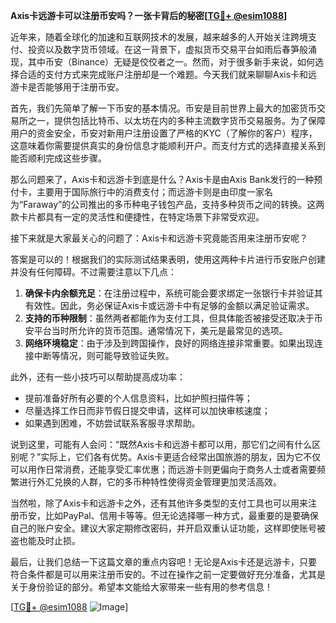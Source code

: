 **Axis卡远游卡可以注册币安吗？一张卡背后的秘密[[TG💪+ @esim1088](https://t.me/s/esim1088)]**

近年来，随着全球化的加速和互联网技术的发展，越来越多的人开始关注跨境支付、投资以及数字货币领域。在这一背景下，虚拟货币交易平台如雨后春笋般涌现，其中币安（Binance）无疑是佼佼者之一。然而，对于很多新手来说，如何选择合适的支付方式来完成账户注册却是一个难题。今天我们就来聊聊Axis卡和远游卡是否能够用于注册币安。

首先，我们先简单了解一下币安的基本情况。币安是目前世界上最大的加密货币交易所之一，提供包括比特币、以太坊在内的多种主流数字货币交易服务。为了保障用户的资金安全，币安对新用户注册设置了严格的KYC（了解你的客户）程序，这意味着你需要提供真实的身份信息才能顺利开户。而支付方式的选择直接关系到能否顺利完成这些步骤。

那么问题来了，Axis卡和远游卡到底是什么？Axis卡是由Axis Bank发行的一种预付卡，主要用于国际旅行中的消费支付；而远游卡则是由印度一家名为“Faraway”的公司推出的多币种电子钱包产品，支持多种货币之间的转换。这两款卡片都具有一定的灵活性和便捷性，在特定场景下非常受欢迎。

接下来就是大家最关心的问题了：Axis卡和远游卡究竟能否用来注册币安呢？

答案是可以的！根据我们的实际测试结果表明，使用这两种卡片进行币安账户创建并没有任何障碍。不过需要注意以下几点：

1. **确保卡内余额充足**：在注册过程中，系统可能会要求绑定一张银行卡并验证其有效性。因此，务必保证Axis卡或远游卡中有足够的金额以满足验证需求。
2. **支持的币种限制**：虽然两者都能作为支付工具，但具体能否被接受还取决于币安平台当时所允许的货币范围。通常情况下，美元是最常见的选项。
3. **网络环境稳定**：由于涉及到跨国操作，良好的网络连接非常重要。如果出现连接中断等情况，则可能导致验证失败。

此外，还有一些小技巧可以帮助提高成功率：
- 提前准备好所有必要的个人信息资料，比如护照扫描件等；
- 尽量选择工作日而非节假日提交申请，这样可以加快审核速度；
- 如果遇到困难，不妨尝试联系客服寻求帮助。

说到这里，可能有人会问：“既然Axis卡和远游卡都可以用，那它们之间有什么区别呢？”实际上，它们各有优势。Axis卡更适合经常出国旅游的朋友，因为它不仅可以用作日常消费，还能享受汇率优惠；而远游卡则更偏向于商务人士或者需要频繁进行外汇兑换的人群，它的多币种特性使得资金管理更加灵活高效。

当然啦，除了Axis卡和远游卡之外，还有其他许多类型的支付工具也可以用来注册币安，比如PayPal、信用卡等等。但无论选择哪一种方式，最重要的是要确保自己的账户安全。建议大家定期修改密码，并开启双重认证功能，这样即使账号被盗也能及时止损。

最后，让我们总结一下这篇文章的重点内容吧！无论是Axis卡还是远游卡，只要符合条件都是可以用来注册币安的。不过在操作之前一定要做好充分准备，尤其是关于身份验证的部分。希望本文能给大家带来一些有用的参考信息！

[[TG💪+ @esim1088](https://t.me/s/esim1088) ![Image](https://i.postimg.cc/4NQfJmqS/Snipaste-2025-05-13-00-14-12.png)]